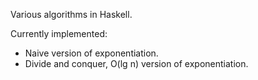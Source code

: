 Various algorithms in Haskell.

Currently implemented:
* Naive version of exponentiation.
* Divide and conquer, O(lg n) version of exponentiation. 
